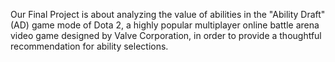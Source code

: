 Our Final Project is about analyzing the value of abilities in the "Ability Draft" (AD) game mode of Dota 2, a highly popular multiplayer online battle arena video game designed by Valve Corporation, in order to provide a thoughtful recommendation for ability selections.
